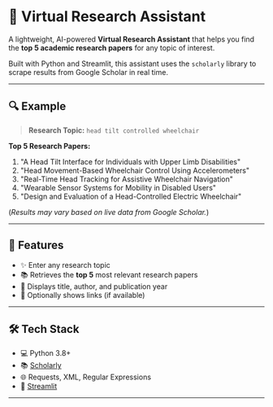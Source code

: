 # 🤖 Virtual Research Assistant

A lightweight, AI-powered **Virtual Research Assistant** that helps you find the **top 5 academic research papers** for any topic of interest.

Built with Python and Streamlit, this assistant uses the `scholarly` library to scrape results from Google Scholar in real time.

---

## 🔍 Example

> **Research Topic:** `head tilt controlled wheelchair`

**Top 5 Research Papers:**
1. "A Head Tilt Interface for Individuals with Upper Limb Disabilities"
2. "Head Movement-Based Wheelchair Control Using Accelerometers"
3. "Real-Time Head Tracking for Assistive Wheelchair Navigation"
4. "Wearable Sensor Systems for Mobility in Disabled Users"
5. "Design and Evaluation of a Head-Controlled Electric Wheelchair"

(*Results may vary based on live data from Google Scholar.*)

---

## 🧠 Features

- ✨ Enter any research topic
- 📚 Retrieves the **top 5** most relevant research papers
- 🧾 Displays title, author, and publication year
- 🔗 Optionally shows links (if available)

---

## 🛠 Tech Stack

- 💻 Python 3.8+
- 📚 [Scholarly](https://pypi.org/project/scholarly/)
- 🌐 Requests, XML, Regular Expressions
- 🎨 [Streamlit](https://streamlit.io/)

---



